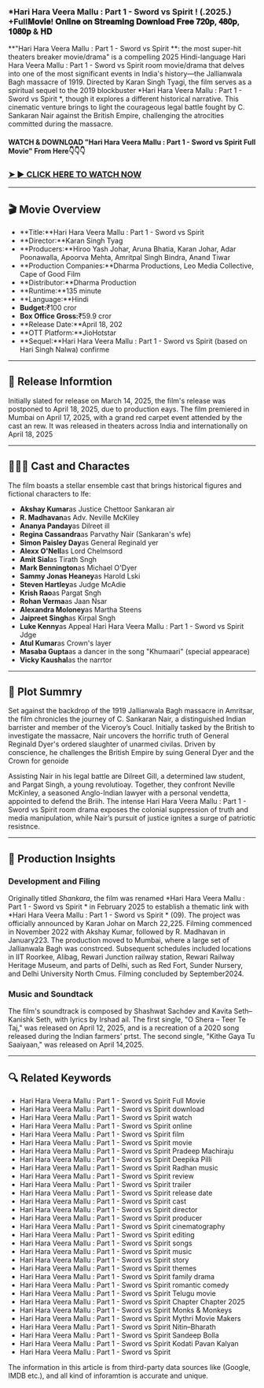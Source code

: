 ### *Hari Hara Veera Mallu : Part 1 - Sword vs Spirit ! (.2025.) +Full𝐌𝐨𝐯𝐢𝐞! 𝐎𝐧𝐥𝐢𝐧𝐞 𝐨𝐧 𝐒𝐭𝐫𝐞𝐚𝐦𝐢𝐧𝐠 𝐃𝐨𝐰𝐧𝐥𝐨𝐚𝐝 𝐅𝐫𝐞𝐞 𝟕𝟐𝟎𝐩, 𝟒𝟖𝟎𝐩, 𝟏𝟎𝟖𝟎𝐩 & 𝐇𝐃

**"Hari Hara Veera Mallu : Part 1 - Sword vs Spirit **: the most super-hit theaters breaker movie/drama" is a compelling 2025 Hindi-language Hari Hara Veera Mallu : Part 1 - Sword vs Spirit room movie/drama that delves into one of the most significant events in India's history—the Jallianwala Bagh massacre of 1919. Directed by Karan Singh Tyagi, the film serves as a spiritual sequel to the 2019 blockbuster *Hari Hara Veera Mallu : Part 1 - Sword vs Spirit *, though it explores a different historical narrative. This cinematic venture brings to light the courageous legal battle fought by C. Sankaran Nair against the British Empire, challenging the atrocities committed during the massacre.

#### WATCH & DOWNLOAD "Hari Hara Veera Mallu : Part 1 - Sword vs Spirit  Full Movie" From Here👇👇👇

### <a href="https://t.co/kx0mAApyka" rel="nofollow">➤ ► CLICK HERE TO WATCH NOW</a>

---

## 🎬 Movie Overview

- **Title:**Hari Hara Veera Mallu : Part 1 - Sword vs Spirit 
- **Director:**Karan Singh Tyag  
- **Producers:**Hiroo Yash Johar, Aruna Bhatia, Karan Johar, Adar Poonawalla, Apoorva Mehta, Amritpal Singh Bindra, Anand Tiwar  
- **Production Companies:**Dharma Productions, Leo Media Collective, Cape of Good Film  
- **Distributor:**Dharma Production  
- **Runtime:**135 minute  
- **Language:**Hindi  
- **Budget:**₹100 cror  
- **Box Office Gross:**₹59.9 cror  
- **Release Date:**April 18, 202  
- **OTT Platform:**JioHotstar  
- **Sequel:**Hari Hara Veera Mallu : Part 1 - Sword vs Spirit  (based on Hari Singh Nalwa) confirme

---

## 📅 Release Informtion

Initially slated for release on March 14, 2025, the film's release was postponed to April 18, 2025, due to production eays. The film premiered in Mumbai on April 17, 2025, with a grand red carpet event attended by the cast an rew. It was released in theaters across India and internationally on April 18, 2025 

---

## 🧑‍🤝‍🧑 Cast and Charactes

The film boasts a stellar ensemble cast that brings historical figures and fictional characters to lfe:

- **Akshay Kumar**as Justice Chettoor Sankaran air  
- **R. Madhavan**as Adv. Neville McKiley  
- **Ananya Panday**as Dilreet ill  
- **Regina Cassandra**as Parvathy Nair (Sankaran's wfe)  
- **Simon Paisley Day**as General Reginald yer  
- **Alexx O'Nell**as Lord Chelmsord  
- **Amit Sial**as Tirath Sngh  
- **Mark Bennington**as Michael O'Dyer  
- **Sammy Jonas Heaney**as Harold Lski  
- **Steven Hartley**as Judge McAdie  
- **Krish Rao**as Pargat Sngh  
- **Rohan Verma**as Jaan Nsar  
- **Alexandra Moloney**as Martha Steens  
- **Jaipreet Singh**as Kirpal Sngh  
- **Luke Kenny**as Appeal Hari Hara Veera Mallu : Part 1 - Sword vs Spirit  Jdge  
- **Atul Kumar**as Crown's layer  
- **Masaba Gupta**as a dancer in the song "Khumaari" (special appearace)  
- **Vicky Kaushal**as the narrtor

---

## 📖 Plot Summry

Set against the backdrop of the 1919 Jallianwala Bagh massacre in Amritsar, the film chronicles the journey of C. Sankaran Nair, a distinguished Indian barrister and member of the Viceroy’s Coucl. Initially tasked by the British to investigate the massacre, Nair uncovers the horrific truth of General Reginald Dyer's ordered slaughter of unarmed civilas. Driven by conscience, he challenges the British Empire by suing General Dyer and the Crown for genoide

Assisting Nair in his legal battle are Dilreet Gill, a determined law student, and Pargat Singh, a young revolutioay. Together, they confront Neville McKinley, a seasoned Anglo-Indian lawyer with a personal vendetta, appointed to defend the Briih. The intense Hari Hara Veera Mallu : Part 1 - Sword vs Spirit room drama exposes the colonial suppression of truth and media manipulation, while Nair’s pursuit of justice ignites a surge of patriotic resistnce.

---

## 🎥 Production Insights

### Development and Filing

Originally titled *Shankara*, the film was renamed *Hari Hara Veera Mallu : Part 1 - Sword vs Spirit * in February 2025 to establish a thematic link with *Hari Hara Veera Mallu : Part 1 - Sword vs Spirit * (09). The project was officially announced by Karan Johar on March 22,225. Filming commenced in November 2022 with Akshay Kumar, followed by R. Madhavan in January223. The production moved to Mumbai, where a large set of Jallianwala Bagh was constrced. Subsequent schedules included locations in IIT Roorkee, Alibag, Rewari Junction railway station, Rewari Railway Heritage Museum, and parts of Delhi, such as Red Fort, Sunder Nursery, and Delhi University North Cmus. Filming concluded by September2024.

### Music and Soundtack

The film's soundtrack is composed by Shashwat Sachdev and Kavita Seth–Kanishk Seth, with lyrics by Irshad ail. The first single, "O Shera – Teer Te Taj," was released on April 12, 2025, and is a recreation of a 2020 song released during the Indian farmers' prtst. The second single, "Kithe Gaya Tu Saaiyaan," was released on April 14,2025.

---

## 🔍 Related Keywords

- Hari Hara Veera Mallu : Part 1 - Sword vs Spirit  Full Movie  
- Hari Hara Veera Mallu : Part 1 - Sword vs Spirit  download  
- Hari Hara Veera Mallu : Part 1 - Sword vs Spirit  watch  
- Hari Hara Veera Mallu : Part 1 - Sword vs Spirit  online  
- Hari Hara Veera Mallu : Part 1 - Sword vs Spirit  film  
- Hari Hara Veera Mallu : Part 1 - Sword vs Spirit  movie  
- Hari Hara Veera Mallu : Part 1 - Sword vs Spirit  Pradeep Machiraju  
- Hari Hara Veera Mallu : Part 1 - Sword vs Spirit  Deepika Pilli  
- Hari Hara Veera Mallu : Part 1 - Sword vs Spirit  Radhan music  
- Hari Hara Veera Mallu : Part 1 - Sword vs Spirit  review  
- Hari Hara Veera Mallu : Part 1 - Sword vs Spirit  trailer  
- Hari Hara Veera Mallu : Part 1 - Sword vs Spirit  release date  
- Hari Hara Veera Mallu : Part 1 - Sword vs Spirit  cast  
- Hari Hara Veera Mallu : Part 1 - Sword vs Spirit  director  
- Hari Hara Veera Mallu : Part 1 - Sword vs Spirit  producer  
- Hari Hara Veera Mallu : Part 1 - Sword vs Spirit  cinematography  
- Hari Hara Veera Mallu : Part 1 - Sword vs Spirit  editing  
- Hari Hara Veera Mallu : Part 1 - Sword vs Spirit  songs  
- Hari Hara Veera Mallu : Part 1 - Sword vs Spirit  music  
- Hari Hara Veera Mallu : Part 1 - Sword vs Spirit  story  
- Hari Hara Veera Mallu : Part 1 - Sword vs Spirit  themes  
- Hari Hara Veera Mallu : Part 1 - Sword vs Spirit  family drama  
- Hari Hara Veera Mallu : Part 1 - Sword vs Spirit  romantic comedy  
- Hari Hara Veera Mallu : Part 1 - Sword vs Spirit  Telugu movie  
- Hari Hara Veera Mallu : Part 1 - Sword vs Spirit  Chapter Chapter 2025  
- Hari Hara Veera Mallu : Part 1 - Sword vs Spirit  Monks & Monkeys  
- Hari Hara Veera Mallu : Part 1 - Sword vs Spirit  Mythri Movie Makers  
- Hari Hara Veera Mallu : Part 1 - Sword vs Spirit  Nitin–Bharath  
- Hari Hara Veera Mallu : Part 1 - Sword vs Spirit  Sandeep Bolla  
- Hari Hara Veera Mallu : Part 1 - Sword vs Spirit  Kodati Pavan Kalyan  
- Hari Hara Veera Mallu : Part 1 - Sword vs Spirit 

<p>The information in this article is from third-party data sources like (Google, IMDB etc.), and all kind of inforamtion is accurate and unique.</p>
